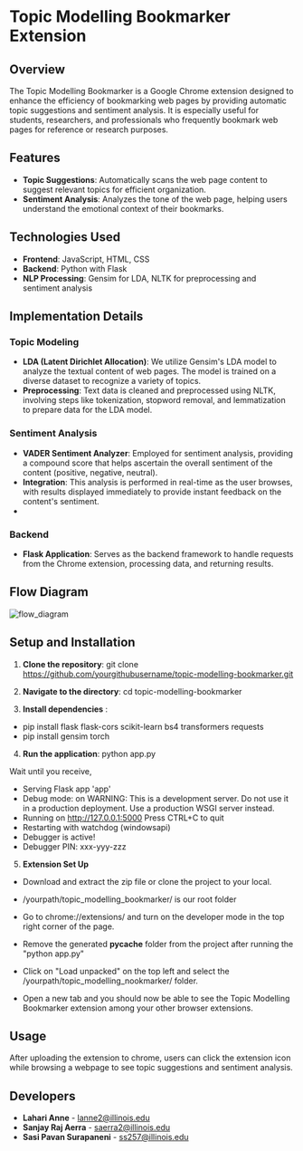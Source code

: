 # Topic Modelling Bookmarker Extension

## Overview
The Topic Modelling Bookmarker is a Google Chrome extension designed to enhance the efficiency of bookmarking web pages by providing automatic topic suggestions and sentiment analysis. It is especially useful for students, researchers, and professionals who frequently bookmark web pages for reference or research purposes.

## Features
- **Topic Suggestions**: Automatically scans the web page content to suggest relevant topics for efficient organization.
- **Sentiment Analysis**: Analyzes the tone of the web page, helping users understand the emotional context of their bookmarks.

## Technologies Used
- **Frontend**: JavaScript, HTML, CSS
- **Backend**: Python with Flask
- **NLP Processing**: Gensim for LDA, NLTK for preprocessing and sentiment analysis

## Implementation Details

### Topic Modeling
- **LDA (Latent Dirichlet Allocation)**: We utilize Gensim's LDA model to analyze the textual content of web pages. The model is trained on a diverse dataset to recognize a variety of topics.
- **Preprocessing**: Text data is cleaned and preprocessed using NLTK, involving steps like tokenization, stopword removal, and lemmatization to prepare data for the LDA model.

### Sentiment Analysis
- **VADER Sentiment Analyzer**: Employed for sentiment analysis, providing a compound score that helps ascertain the overall sentiment of the content (positive, negative, neutral).
- **Integration**: This analysis is performed in real-time as the user browses, with results displayed immediately to provide instant feedback on the content's sentiment.
- 
### Backend
- **Flask Application**: Serves as the backend framework to handle requests from the Chrome extension, processing data, and returning results.
## Flow Diagram
![flow_diagram](https://github.com/laharianne/topic_modelling_bookmarker/assets/143364981/14c3ea29-d63d-4345-9efc-8737f07c9e0d)

## Setup and Installation
1. **Clone the repository**:
git clone https://github.com/yourgithubusername/topic-modelling-bookmarker.git
2. **Navigate to the directory**:
cd topic-modelling-bookmarker

3. **Install dependencies** : 
* pip install flask flask-cors scikit-learn bs4 transformers requests
* pip install gensim torch
4. **Run the application**:
python app.py

Wait until you receive,  

 * Serving Flask app 'app'
 * Debug mode: on
WARNING: This is a development server. Do not use it in a production deployment. Use a production WSGI server instead.
 * Running on http://127.0.0.1:5000
Press CTRL+C to quit
 * Restarting with watchdog (windowsapi)
 * Debugger is active!
 * Debugger PIN: xxx-yyy-zzz

5. **Extension Set Up**
* Download and extract the zip file or clone the project to your local.
* /yourpath/topic_modelling_bookmarker/ is our root folder

* Go to chrome://extensions/ and turn on the developer mode in the top right corner of the page.
* Remove the generated __pycache__ folder from the project after running the "python app.py"
* Click on "Load unpacked" on the top left and select the /yourpath/topic_modelling_nookmarker/ folder.
* Open a new tab and you should now be able to see the Topic Modelling Bookmarker extension among your other browser extensions.

## Usage
After uploading the extension to chrome, users can click the extension icon while browsing a webpage to see topic suggestions and sentiment analysis.

## Developers
- **Lahari Anne** - [lanne2@illinois.edu](mailto:lanne2@illinois.edu)
- **Sanjay Raj Aerra** - [saerra2@illinois.edu](mailto:saerra2@illinois.edu)
- **Sasi Pavan Surapaneni** - [ss257@illinois.edu](mailto:ss257@illinois.edu)


